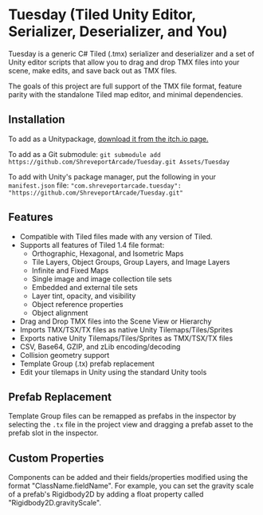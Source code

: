 # Tuesday (Tiled Unity Editor, Serializer, Deserializer, and You)

Tuesday is a generic C# Tiled (.tmx) serializer and deserializer and a set of Unity editor scripts that allow you to drag and drop TMX files into your scene, make edits, and save back out as TMX files.

The goals of this project are full support of the TMX file format, feature parity with the standalone Tiled map editor, and minimal dependencies.


## Installation

To add as a Unitypackage, [download it from the itch.io page.](https://318arcade.itch.io/tuesday)

To add as a Git submodule: 
 `git submodule add https://github.com/ShreveportArcade/Tuesday.git Assets/Tuesday`

To add with Unity's package manager, put the following in your `manifest.json` file:
 `"com.shreveportarcade.tuesday": "https://github.com/ShreveportArcade/Tuesday.git"`


## Features

 * Compatible with Tiled files made with any version of Tiled.
 * Supports all features of Tiled 1.4 file format:
   * Orthographic, Hexagonal, and Isometric Maps
   * Tile Layers, Object Groups, Group Layers, and Image Layers
   * Infinite and Fixed Maps
   * Single image and image collection tile sets
   * Embedded and external tile sets
   * Layer tint, opacity, and visibility
   * Object reference properties
   * Object alignment
 * Drag and Drop TMX files into the Scene View or Hierarchy
 * Imports TMX/TSX/TX files as native Unity Tilemaps/Tiles/Sprites
 * Exports native Unity Tilemaps/Tiles/Sprites as TMX/TSX/TX files
 * CSV, Base64, GZIP, and zLib encoding/decoding
 * Collision geometry support
 * Template Group (.tx) prefab replacement
 * Edit your tilemaps in Unity using the standard Unity tools


## Prefab Replacement

Template Group files can be remapped as prefabs in the inspector by selecting the `.tx` file in the project view and dragging a prefab asset to the prefab slot in the inspector.


## Custom Properties

Components can be added and their fields/properties modified using the format "ClassName.fieldName". For example, you can set the gravity scale of a prefab's Rigidbody2D by adding a float property called "Rigidbody2D.gravityScale".
